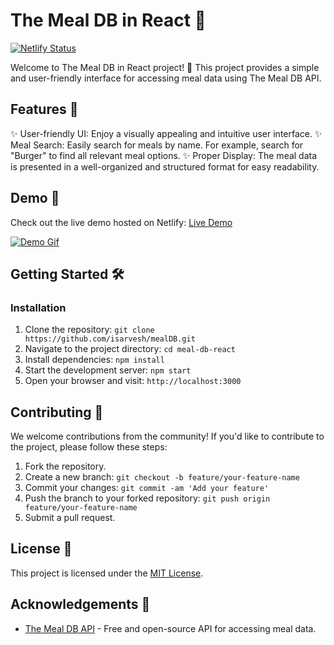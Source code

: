 # The Meal DB in React 🍔

[![Netlify Status](https://api.netlify.com/api/v1/badges/{NETLIFY_BADGE_ID}/deploy-status)](https://app.netlify.com/sites/mealdbapihere)

Welcome to The Meal DB in React project! 🎉 This project provides a simple and user-friendly interface for accessing meal data using The Meal DB API.

## Features 🌟

✨ User-friendly UI: Enjoy a visually appealing and intuitive user interface.
✨ Meal Search: Easily search for meals by name. For example, search for "Burger" to find all relevant meal options.
✨ Proper Display: The meal data is presented in a well-organized and structured format for easy readability.

## Demo 🚀

Check out the live demo hosted on Netlify: [Live Demo](https://your-netlify-link.com)

[![Demo Gif](demo.gif)](https://mealdbapihere.netlify.app/)

## Getting Started 🛠️


### Installation

1. Clone the repository: `git clone https://github.com/isarvesh/mealDB.git`
2. Navigate to the project directory: `cd meal-db-react`
3. Install dependencies: `npm install`
4. Start the development server: `npm start`
5. Open your browser and visit: `http://localhost:3000`

## Contributing 👥

We welcome contributions from the community! If you'd like to contribute to the project, please follow these steps:

1. Fork the repository.
2. Create a new branch: `git checkout -b feature/your-feature-name`
3. Commit your changes: `git commit -am 'Add your feature'`
4. Push the branch to your forked repository: `git push origin feature/your-feature-name`
5. Submit a pull request.

## License 📝

This project is licensed under the [MIT License](LICENSE).

## Acknowledgements 👏

- [The Meal DB API](https://www.themealdb.com/api.php) - Free and open-source API for accessing meal data.

